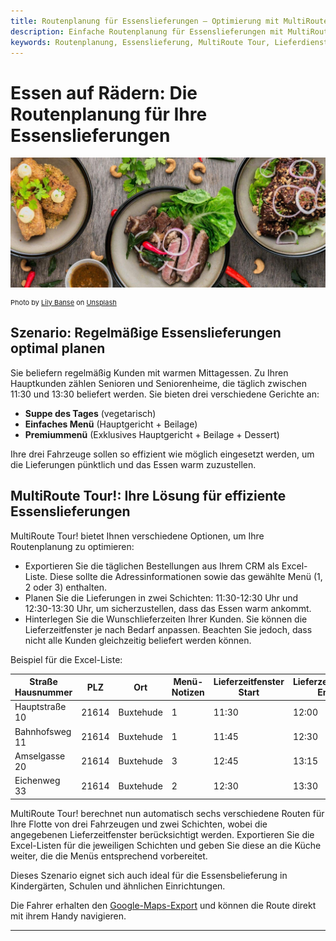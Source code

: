 ```yaml
---
title: Routenplanung für Essenslieferungen – Optimierung mit MultiRoute Tour!
description: Einfache Routenplanung für Essenslieferungen mit MultiRoute Tour!. Optimieren Sie die Verteilung Ihrer Bestellungen, egal ob Mittagstisch, Pizzalieferung, Kindergartenverköstigung oder Essen auf Rädern. Berücksichtigen Sie Menü-Wünsche und Lieferzeitfenster für Ihre Kunden.
keywords: Routenplanung, Essenslieferung, MultiRoute Tour, Lieferdienst, Essen auf Rädern, Pizzalieferung, Kindergartenverköstigung, Menüplanung, Lieferzeitfenster
---
```


# Essen auf Rädern: Die Routenplanung für Ihre Essenslieferungen

![Routenplanung für regelmäßige Essenslieferungen](assets/essen.jpg "Routenplanung für regelmäßige Essenslieferungen")

<div style="font-size: 11px">
Photo by <a href="https://unsplash.com/@lvnatikk?utm_source=unsplash&utm_medium=referral&utm_content=creditCopyText">Lily Banse</a> on <a href="https://unsplash.com/s/photos/meal?utm_source=unsplash&utm_medium=referral&utm_content=creditCopyText">Unsplash</a></div>

## Szenario: Regelmäßige Essenslieferungen optimal planen

Sie beliefern regelmäßig Kunden mit warmen Mittagessen. Zu Ihren Hauptkunden zählen Senioren und Seniorenheime, die täglich zwischen 11:30 und 13:30 beliefert werden. Sie bieten drei verschiedene Gerichte an:

* **Suppe des Tages** (vegetarisch)
* **Einfaches Menü** (Hauptgericht + Beilage)
* **Premiummenü** (Exklusives Hauptgericht + Beilage + Dessert)

Ihre drei Fahrzeuge sollen so effizient wie möglich eingesetzt werden, um die Lieferungen pünktlich und das Essen warm zuzustellen.

## MultiRoute Tour!: Ihre Lösung für effiziente Essenslieferungen

MultiRoute Tour! bietet Ihnen verschiedene Optionen, um Ihre Routenplanung zu optimieren:

* Exportieren Sie die täglichen Bestellungen aus Ihrem CRM als Excel-Liste. Diese sollte die Adressinformationen sowie das gewählte Menü (1, 2 oder 3) enthalten.
* Planen Sie die Lieferungen in zwei Schichten: 11:30-12:30 Uhr und 12:30-13:30 Uhr, um sicherzustellen, dass das Essen warm ankommt.
* Hinterlegen Sie die Wunschlieferzeiten Ihrer Kunden. Sie können die Lieferzeitfenster je nach Bedarf anpassen. Beachten Sie jedoch, dass nicht alle Kunden gleichzeitig beliefert werden können.

Beispiel für die Excel-Liste:

|Straße Hausnummer|PLZ|Ort|Menü-Notizen|Lieferzeitfenster Start|Lieferzeitfenster Ende|
|-----------------|---|---|------------|----------------------|--------------------|
|Hauptstraße 10|21614|Buxtehude|1|11:30|12:00|
|Bahnhofsweg 11|21614|Buxtehude|1|11:45|12:30|
|Amselgasse 20|21614|Buxtehude|3|12:45|13:15|
|Eichenweg 33|21614|Buxtehude|2|12:30|13:30|

MultiRoute Tour! berechnet nun automatisch sechs verschiedene Routen für Ihre Flotte von drei Fahrzeugen und zwei Schichten, wobei die angegebenen Lieferzeitfenster berücksichtigt werden. Exportieren Sie die Excel-Listen für die jeweiligen Schichten und geben Sie diese an die Küche weiter, die die Menüs entsprechend vorbereitet.

Dieses Szenario eignet sich auch ideal für die Essensbelieferung in Kindergärten, Schulen und ähnlichen Einrichtungen.

Die Fahrer erhalten den [Google-Maps-Export](../tour/#tour-exportieren) und können die Route direkt mit ihrem Handy navigieren.

---
